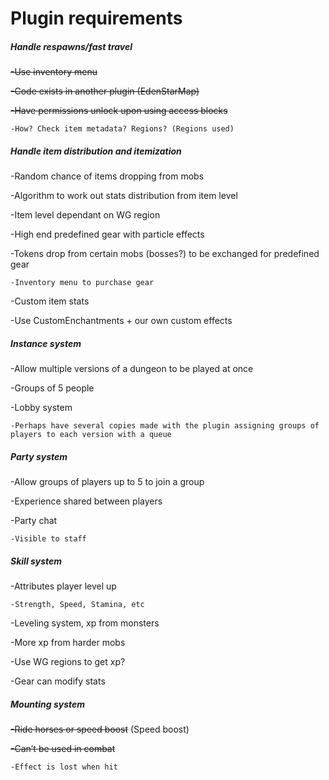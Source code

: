 Plugin requirements
===================

<h5>Handle respawns/fast travel</h5>


  ~~-Use inventory menu~~
  
  ~~-Code exists in another plugin (EdenStarMap)~~
  
  ~~-Have permissions unlock upon using access blocks~~
  
    -How? Check item metadata? Regions? (Regions used)
    
<h5>Handle item  distribution and itemization</h5>

  -Random chance of items dropping from mobs
  
  -Algorithm to work out stats distribution from item level
  
  -Item level dependant on WG region
  
  -High end predefined gear with particle effects
  
  -Tokens drop from certain mobs (bosses?) to be exchanged for predefined gear
  
    -Inventory menu to purchase gear
    
  -Custom item stats
  
  -Use CustomEnchantments + our own custom effects
  
<h5>Instance system</h5>

  -Allow multiple versions of a dungeon to be played at once
  
  -Groups of 5 people
  
  -Lobby system
  
    -Perhaps have several copies made with the plugin assigning groups of players to each version with a queue
    
<h5>Party system</h5>

  -Allow groups of players up to 5 to join a group
  
  -Experience shared between players
  
  -Party chat
  
    -Visible to staff
    
<h5>Skill system</h5>

  -Attributes player level up
  
    -Strength, Speed, Stamina, etc
    
  -Leveling system, xp from monsters
  
  -More xp from harder mobs
  
  -Use WG regions to get xp?
  
  -Gear can modify stats
  
<h5>Mounting system</h5>

  ~~-Ride horses or speed boost~~ (Speed boost)
  
  ~~-Can’t be used in combat~~
  
    -Effect is lost when hit
    


